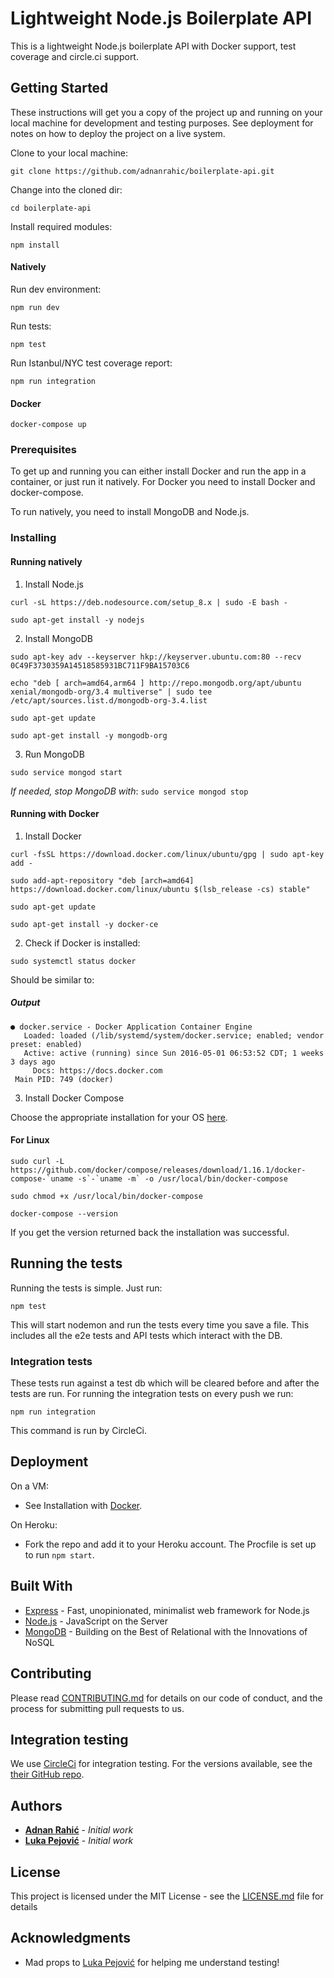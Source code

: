 # Lightweight Node.js Boilerplate API

This is a lightweight Node.js boilerplate API with Docker support, test coverage and circle.ci support.

## Getting Started

These instructions will get you a copy of the project up and running on your local machine for development and testing purposes. See deployment for notes on how to deploy the project on a live system.

Clone to your local machine:
```
git clone https://github.com/adnanrahic/boilerplate-api.git
```

Change into the cloned dir:
```
cd boilerplate-api
```

Install required modules:
```
npm install
```

#### Natively
Run dev environment:
```
npm run dev
```

Run tests:
```
npm test
```

Run Istanbul/NYC test coverage report:
```
npm run integration
```

#### Docker
```
docker-compose up
```

### Prerequisites

To get up and running you can either install Docker and run the app in a container, or just run it natively. For Docker you need to install Docker and docker-compose.

To run natively, you need to install MongoDB and Node.js.

### Installing

#### Running natively

1. Install Node.js
```
curl -sL https://deb.nodesource.com/setup_8.x | sudo -E bash -

sudo apt-get install -y nodejs
```

2. Install MongoDB
```
sudo apt-key adv --keyserver hkp://keyserver.ubuntu.com:80 --recv 0C49F3730359A14518585931BC711F9BA15703C6

echo "deb [ arch=amd64,arm64 ] http://repo.mongodb.org/apt/ubuntu xenial/mongodb-org/3.4 multiverse" | sudo tee /etc/apt/sources.list.d/mongodb-org-3.4.list

sudo apt-get update

sudo apt-get install -y mongodb-org
```

3. Run MongoDB
```
sudo service mongod start
```
*If needed, stop MongoDB with*: `sudo service mongod stop`


#### Running with Docker

1. Install Docker
```
curl -fsSL https://download.docker.com/linux/ubuntu/gpg | sudo apt-key add -

sudo add-apt-repository "deb [arch=amd64] https://download.docker.com/linux/ubuntu $(lsb_release -cs) stable"

sudo apt-get update

sudo apt-get install -y docker-ce
```

2. Check if Docker is installed:
```
sudo systemctl status docker
```
Should be similar to:

##### Output
```
● docker.service - Docker Application Container Engine
   Loaded: loaded (/lib/systemd/system/docker.service; enabled; vendor preset: enabled)
   Active: active (running) since Sun 2016-05-01 06:53:52 CDT; 1 weeks 3 days ago
     Docs: https://docs.docker.com
 Main PID: 749 (docker)
```

3. Install Docker Compose

Choose the appropriate installation for your OS [here](https://docs.docker.com/compose/install/#install-compose).

#### For Linux
```
sudo curl -L https://github.com/docker/compose/releases/download/1.16.1/docker-compose-`uname -s`-`uname -m` -o /usr/local/bin/docker-compose

sudo chmod +x /usr/local/bin/docker-compose

docker-compose --version
```

If you get the version returned back the installation was successful.



## Running the tests

Running the tests is simple. Just run:
```
npm test
```
This will start nodemon and run the tests every time you save a file.
This includes all the e2e tests and API tests which interact with the DB.

### Integration tests

These tests run against a test db which will be cleared before and after the tests are run.
For running the integration tests on every push we run:
```
npm run integration
```

This command is run by CircleCi.

## Deployment

On a VM:
- See Installation with [Docker](#running-with-docker).

On Heroku:
- Fork the repo and add it to your Heroku account. The Procfile is set up to run `npm start`.

## Built With

* [Express](https://expressjs.com/) - Fast, unopinionated, minimalist web framework for Node.js
* [Node.js](https://nodejs.org/en/) - JavaScript on the Server
* [MongoDB](https://www.mongodb.com/) - Building on the Best of Relational with the Innovations of NoSQL

## Contributing

Please read [CONTRIBUTING.md](CONTRIBUTING.md) for details on our code of conduct, and the process for submitting pull requests to us.

## Integration testing

We use [CircleCi](https://circleci.com/) for integration testing. For the versions available, see the [their GitHub repo](https://github.com/circleci). 

## Authors

* [**Adnan Rahić**](https://github.com/adnanrahic) - *Initial work*
* [**Luka Pejović**](https://github.com/luka454) - *Initial work*

<!-- See also the list of [contributors](https://github.com/your/project/contributors) who participated in this project. -->

## License

This project is licensed under the MIT License - see the [LICENSE.md](LICENSE.md) file for details

## Acknowledgments

* Mad props to [Luka Pejović](https://github.com/luka454) for helping me understand testing!